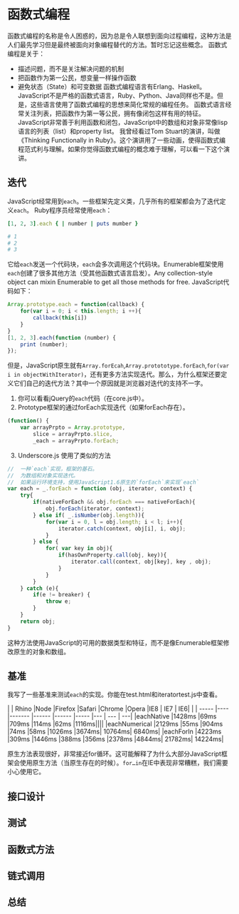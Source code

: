 # 函数式编程
函数式编程的名称是令人困惑的，因为总是令人联想到面向过程编程，这种方法是人们最先学习但是最终被面向对象编程替代的方法。暂时忘记这些概念。
函数式编程是关于：
- 描述问题，而不是关注解决问题的机制
- 把函数作为第一公民，想变量一样操作函数
- 避免状态（State）和可变数据
函数式编程语言有Erlang、Haskell。JavaScript不是严格的函数式语言，Ruby、Python、Java同样也不是。但是，这些语言使用了函数式编程的思想来简化常规的编程任务。
函数式语言经常关注列表，把函数作为第一等公民，拥有像闭包这样有用的特征。JavaScript非常善于利用函数和闭包，JavaScript中的数组和对象非常像lisp语言的列表（list）和property list。
我曾经看过Tom Stuart的演讲，叫做《Thinking Functionally in Ruby》。这个演讲用了一些动画，使得函数式编程范式利与理解。如果你觉得函数式编程的概念难于理解，可以看一下这个演讲。

## 迭代
JavaScript经常用到`each`。一些框架先定义类，几乎所有的框架都会为了迭代定义`each`。
Ruby程序员经常使用`each`：
```ruby
[1, 2, 3].each { | number | puts mumber }

# 1
# 2
# 3

```
它给`each`发送一个代码块，`each`会多次调用这个代码块。Enumerable框架使用`each`创建了很多其他方法（受其他函数式语言启发）。Any collection-style object can mixin Enumerable to  get all those methods for free.
JavaScript代码如下：
```JavaScript
Array.prototype.each = function(callback) {
    for(var i = 0; i < this.length; i ++){
        callback(this[i])
    }
}
[1, 2, 3].each(function (number) {
    print (number);
});
```
但是，JavaScript原生就有`Array.forEcah`,`Array.protototype.forEach`,`for(var i in objectWithIterator)`，还有更多方法实现迭代。那么，为什么框架还要定义它们自己的迭代方法？其中一个原因就是浏览器对迭代的支持不一字。
1. 你可以看看jQuery的`each`代码（在core.js中）。
2. Prototype框架的通过forEach实现迭代（如果forEach存在）。
```JavaScript
(function() {
    var arrayPrpto = Array.prototype,
        slice = arrayPrpto.slice,
        _each = arrayPrpto.forEach;
```
3. Underscore.js 使用了类似的方法
```JavaScript
//  一种`each`实现，框架的基石。
//  为数组和对象实现迭代。
//  如果运行环境支持，使用JavaScript1.6原生的`forEach`来实现`each`
var each = _.forEach = function (obj, iterator, context) {
    try{
        if(nativeForEach && obj.forEach === nativeForEach){
            obj.forEach(iterator, context);
        } else if( _.isNumber(obj.length)){
            for(var i = 0, l = obj.length; i < l; i++){
                iterator.catch(context, obj[i], i, obj);
            }
        } else {
            for( var key in obj){
                if(hasOwnProperty.call(obj, key)){
                    iterator.call(context, obj[key], key , obj);
                }
            }
        }
    } catch (e){
        if(e != breaker) {
            throw e;
        }
    }
    return obj;
}
```
这种方法使用JavaScript的可用的数据类型和特征，而不是像Enumerable框架修改原生的对象和数组。

## 基准
我写了一些基准来测试`each`的实现。你能在test.html和iteratortest.js中查看。

|              | Rhino |Node  |Firefox |Safari |Chrome |Opera  |IE8   | IE7    | IE6|
|              | ----- |----  |------- |------ |------ |-----  |---   | ---    | ---|
|eachNative    |1428ms |69ms  |709ms   |114ms  |62ms   |1116ms||||
|eachNumerical |2129ms |55ms  |904ms   |74ms   |58ms   |1026ms |3674ms| 10764ms| 6840ms|
|eachForIn     |4223ms |309ms |1446ms  |388ms  |356ms  |2378ms |4844ms| 21782ms| 14224ms|

原生方法表现很好，非常接近for循环。这可能解释了为什么大部分JavaScript框架会使用原生方法（当原生存在的时候）。`for…in`在IE中表现非常糟糕，我们需要小心使用它。


## 接口设计
## 测试
## 函数式方法
## 链式调用
## 总结